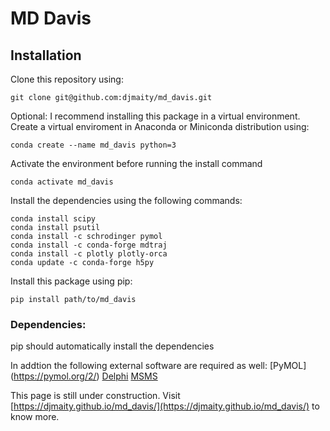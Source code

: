 # MD Davis

## Installation
Clone this repository using:
```
git clone git@github.com:djmaity/md_davis.git
```
Optional: I recommend installing this package in a virtual environment. Create a virtual enviroment in Anaconda or Miniconda distribution using:
```
conda create --name md_davis python=3
```
Activate the environment before running the install command
```
conda activate md_davis
```
Install the dependencies using the following commands:
```
conda install scipy
conda install psutil
conda install -c schrodinger pymol
conda install -c conda-forge mdtraj
conda install -c plotly plotly-orca
conda update -c conda-forge h5py
```

Install this package using pip:
```
pip install path/to/md_davis
```
### Dependencies:
pip should automatically install the dependencies

In addtion the following external software are required as well:
[PyMOL] (https://pymol.org/2/)
[Delphi](http://compbio.clemson.edu/delphi)
[MSMS](http://mgltools.scripps.edu/downloads#msms)

This page is still under construction. Visit [https://djmaity.github.io/md_davis/](https://djmaity.github.io/md_davis/) to know more.


<!-- ## Plot .xvg file
To use this script type the following command in a terminal or command prompt and press 'Enter':
```
python plot_xvg.py <path/to/file.xvg>
```
Replace `<path/to/file.xvg>` with the location of your `.xvg` file.

## Plot DSSP file obtained from GROMACS
To obtain the input file for the script, run **do_dssp** command from GROMACS with the **-ssdump** option:
```
gmx do_dssp -f <trajectory> -s <structure> -o <ss.xpm> -ssdump <ssdump.dat>
```
Use the following script to count and plot the percentage secondary structure per residue throughout the trajectory:
```
python plot_do_dssp_per_residue.py <path/to/ssdump.dat>
```
Replace `<path/to/ssdump.dat>` depending on the location of your `.dat` file. This will show the plot on screen. To output the plot as an image instead of displaying it on screen use:
```
python plot_do_dssp_per_residue.py <path/to/ssdump.dat> -o image.png
```
### Getting Help
Providing **-h** option to each python script will print out its help message.
```
python <script_name.py> -h
```
NOTE: _Please replace the text wtih angular brackets < > by the respective filename or path._ 

# README #

These scripts extract dihedral angles from GROMACS (molecular dynamics) trajectory and analyse enregy landscapes.

### What is this repository for? ###

* Analysing GROMACS trajectories
* 0.1


* Database configuration
* How to run tests
* Deployment instructions

### Contribution guidelines ###

* Writing tests
* Code review
* Other guidelines

### Who do I talk to? ###

* Author: Dibyajyoti Maity (djmaity@ssl.serc.iisc.in)

-->